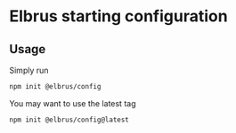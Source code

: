 # Elbrus starting configuration

## Usage

Simply run

```bash
npm init @elbrus/config
```

You may want to use the latest tag

```bash
npm init @elbrus/config@latest
```
